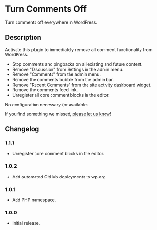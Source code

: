 # Turn Comments Off

Turn comments off everywhere in WordPress.

## Description

Activate this plugin to immediately remove all comment functionality from WordPress.

* Stop comments and pingbacks on all existing and future content.
* Remove "Discussion" from Settings in the admin menu.
* Remove "Comments" from the admin menu.
* Remove the comments bubble from the admin bar.
* Remove "Recent Comments" from the site activity dashboard widget.
* Remove the comments feed link.
* Unregister all core comment blocks in the editor.

No configuration necessary (or available).

If you find something we missed, [please let us know](https://github.com/happyprime/turn-comments-off)!

## Changelog

### 1.1.1

* Unregister core comment blocks in the editor.

### 1.0.2

* Add automated GitHub deployments to wp.org.

### 1.0.1

* Add PHP namespace.

### 1.0.0

* Initial release.
